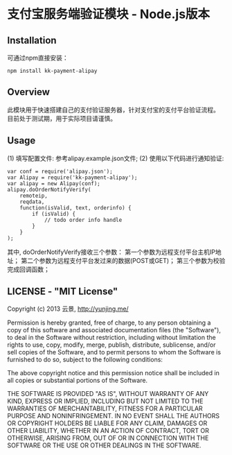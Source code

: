 支付宝服务端验证模块 - Node.js版本
================

## Installation
可通过npm直接安装：

`npm install kk-payment-alipay`


## Overview
此模块用于快速搭建自己的支付验证服务器，针对支付宝的支付平台验证流程。
目前处于测试期，用于实际项目请谨慎。

## Usage
(1) 填写配置文件: 参考alipay.example.json文件;
(2) 使用以下代码进行通知验证: 
    
    var conf = require('alipay.json');
    var Alipay = require('kk-payment-alipay');
    var alipay = new Alipay(conf);
    alipay.doOrderNotifyVerify(
        remoteip,
        reqdata,
        function(isValid, text, orderinfo) {
            if (isValid) {
                // todo order info handle
            }
        }
    );

其中, doOrderNotifyVerify接收三个参数：
第一个参数为远程支付平台主机IP地址；
第二个参数为远程支付平台发过来的数据(POST或GET)；
第三个参数为校验完成回调函数；

## LICENSE - "MIT License"

Copyright (c) 2013 云景, http://yunjing.me/

Permission is hereby granted, free of charge, to any person
obtaining a copy of this software and associated documentation
files (the "Software"), to deal in the Software without
restriction, including without limitation the rights to use,
copy, modify, merge, publish, distribute, sublicense, and/or sell
copies of the Software, and to permit persons to whom the
Software is furnished to do so, subject to the following
conditions:

The above copyright notice and this permission notice shall be
included in all copies or substantial portions of the Software.

THE SOFTWARE IS PROVIDED "AS IS", WITHOUT WARRANTY OF ANY KIND,
EXPRESS OR IMPLIED, INCLUDING BUT NOT LIMITED TO THE WARRANTIES
OF MERCHANTABILITY, FITNESS FOR A PARTICULAR PURPOSE AND
NONINFRINGEMENT. IN NO EVENT SHALL THE AUTHORS OR COPYRIGHT
HOLDERS BE LIABLE FOR ANY CLAIM, DAMAGES OR OTHER LIABILITY,
WHETHER IN AN ACTION OF CONTRACT, TORT OR OTHERWISE, ARISING
FROM, OUT OF OR IN CONNECTION WITH THE SOFTWARE OR THE USE OR
OTHER DEALINGS IN THE SOFTWARE.
